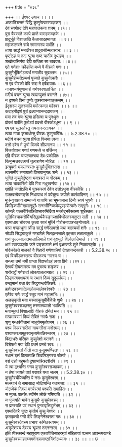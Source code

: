 +++
title = "०३८"

+++
।। ईश्वर उवाच ।। ।।  
अष्टात्रिंशत्तमं विद्धि कुसुमेश्वरसञ्ज्ञकम् ।।  
देवं स्वर्गप्रदं देवि महापातकना शनम् ।।१।।  
पुरा वैवस्वते कल्पे प्राप्ते वाराहसञ्ज्ञके ।।  
प्रादुर्भूते विशालाक्षि कैलासादहमागतः ।। २।।  
महाकालवने रम्ये रममाणस्य पार्वति ।।  
त्वया सार्द्धं ममाक्षैश्च प्रादुरासीन्महास्वनः ।। ३ ।।  
पृष्टोऽहं च तदा श्रुत्वा शब्दं चातीव दुःसहम् ।।  
शब्दोत्पत्तिर्मया देवि कथिता सा त्वदग्रतः ।।४।।  
एते गणेशाः क्रीडन्ति मध्ये वै वीरको गणः ।।  
कुसुमैर्भूषितोऽत्यर्थं ममातीव सुवल्लभः ।।५।।  
कुसुमैर्हन्यतेऽप्यर्थं पूज्यते कुसुमोत्करैः ।।  
स एव वीरको देवि सदा मे हर्षदायकः ।।६।।  
नानाश्चर्यगुणाधारो गणेश्वरशतार्चितः ।।  
मदीयं वचनं श्रुत्वा त्वयाप्युक्तं वरानने ।।७।।  
 न दृश्यते विना पुण्यैः पुत्रस्याननपङ्कजम् ।।  
ईदृशस्य सुतस्यापि ममोत्कण्ठा महेश्वर ।। ८ ।।  
कदाहमीदृशं पुत्रं द्रक्ष्याम्यानन्ददायकम् ।।  
मया तव वचः श्रुत्वा हसित्वा च पुनःपुनः ।।  
प्रोक्तं पार्वति पुत्रोऽयं प्रदत्तो वीरकोऽधुना ।। ९ ।।  
एष एव सुतस्तेस्तु नयनानन्ददायकः ।।  
त्वया मात्रा कृतार्थस्तु वीरकः कुसुमार्चितः ।। 5.2.38.१० ।।  
मदीयं वचनं श्रुत्वा प्रेषिता विजया त्वया ।।  
दत्तो हरेण मे पुत्रो विजये शीघ्रमानय ।। ११ ।।  
विजयोवाच गणपं गणमध्ये च वर्त्तिनम् ।।  
एहि वीरक चापल्यात्त्वया देवः प्रकोपितः ।।  
किमुन्मत्तवदत्यर्थं नृत्यरागेण मोहितः ।। १२ ।।  
इत्युक्तो भयसन्त्रस्तः कुसुमैर्भूषितस्तदा ।।  
त्वत्समीपं समायातो विजयानुगतः शनैः ।। १३ ।।  
भूषितं कुसुमैर्दृष्ट्वा भयत्रस्तं च वीरकम् ।।  
त्वया चाकारितो देवि गिरा मधुरवर्णया ।।१४।।  
एह्येहि जातोऽसि मे पुत्रकस्त्वं देवेन दत्तोऽधुना वीरकोसि ।।  
उक्तवत्येवमङ्के निधायाथ तं पर्यचुम्बः कपोले कलंवादिनम् ।। १५ ।।  
मूर्धन्युपाघ्राय सम्मार्ज्य गात्राणि सा भूषयामास दिव्यैः स्वयं भूषणैः ।।  
किङ्किणीमेखलानूपुरैः सन्मणीनिष्ककेयूरहारोत्करैः सद्गुणैः ।। १६ ।।  
कोमलैः पल्लवैश्चित्रितैश्चारुभिर्दिव्य मन्त्रोद्भवैस्तस्य शुभ्रैस्ततः ।।  
भूतिभिश्चाकरोर्मिश्रसिद्धार्थकैरङ्गरक्षाविधींस्तस्यतुष्टा सती ।। १७ ।।  
एवमाधाय चोवक्थ कृत्वा स्रजं मूर्ध्नि गोरोचनापत्रभङ्गोज्वलैः ।।  
वत्स गच्छाधुना क्रीड सार्द्धं गणैरप्रमत्तो यथा बालचर्यां शनैः ।। १८ ।।  
सोऽपि सिद्ध्याकुले गण्डशैले मिलद्रत्नजाले वृहच्छा लतालाकुले ।।  
क्षणं फुल्लमालातमालालिमाले क्षणं वृक्षमूले विलोलालिमाले ।। १९ ।।  
क्षणं स्वल्पपङ्के जले पङ्कजाले क्षणं वृक्षखण्डे शुभे निष्कलङ्के ।।  
परिक्रीडते बालको वै विहारी गणेशाधिपो देवतानन्दकारी ।। 5.2.38.२० ।।  
एवं विक्रीडतस्तस्य वीरकस्य गणस्य च ।।  
सन्ध्या तमो मयी प्राप्ता विज्ञप्तोऽहं त्वया प्रिये ।।२१।।  
ऐश्वर्यं दीयतामस्य मम पुत्रस्य शङ्कर ।।  
शरीरार्द्धं गणेशत्वं लोकपालत्वमग्रतः ।। २२ ।।  
लिङ्गत्वमक्षयत्वं च स्थानं दिव्यं सुदुर्ल्लभम् ।।  
वन्द्यमानं यथा देव सिद्धगन्धर्वकिन्नरैः ।।  
ब्रह्मेन्द्रवरुणादित्यलोकपालेश्वरेश्वरैः ।। २३ ।।  
एतैरेव गणैः सार्द्धं स्तूय मानं महात्मभिः ।।  
अलङ्कृतो मया यस्मात्कुसुमैर्विविधैः शुभैः ।। २४ ।।  
कुसुमेश्वरसञ्ज्ञस्तु तस्मात्ख्यातो भवत्विति ।।  
मयाप्युक्तं विशालाक्षि वीरकं दयितं मम ।। २५ ।।  
मत्प्रभावसमं दिव्यं सेवितं गणपैः सदा ।।  
शृणु गन्धर्वगीतानां माधुर्यममृतोपमम् ।। २६ ।।  
पश्य किन्नरनारीणां गायन्तीनां मनोरमम् ।।  
पश्याप्सरःसमूहस्यनृत्यमेतन्निरन्तरम् ।। २७ ।।  
विद्याधरैः परिवृतः कुसुमेशो वरानने ।।  
विशेषतो मया देवि प्रथमं प्रमथे श्वरः ।।  
कुसुमेश्वरतां नीतो यदा कुसुममण्डितः ।। २८ ।।  
स्थानं दत्तं विशालाक्षि शिवलिङ्गस्य चोत्तरे ।।  
वरो दत्तो बहुमतो दुष्प्राप्यस्त्रिदशैरपि ।। २९ ।।  
ये त्वां द्रक्ष्यन्ति गणप कुसुमेश्वरसञ्ज्ञकम् ।।  
न तेषां जायते पापं पद्मपत्रे यथा जलम् ।। 5.2.38.३० ।।  
कुसुमैरर्चयिष्यन्ति ये नराः कुसुमेश्वरम् ।।  
मत्स्थानं ते समासाद्य मोदिष्यन्ति गतव्यथाः ।। ३१ ।।  
योऽप्येकं दिवसं मर्त्त्यस्त्वां पश्यति समाहितः ।।  
स मुक्तः पातकैः सर्वैर्मम लोकं गमिष्यति ।। ३२ ।।  
यः पूजयति भावेन कुसुमैः कुसुमेश्वरम् ।।  
स प्राप्स्यति परं स्थानं पुनरावृत्तिदुर्लभम् ।। ३३ ।।  
एवमादिवरैः पुष्टः कृतोयं कुसु मेश्वरः ।।  
कृतकृत्यो गणो देवि लिङ्गेनेश्वरतां गतः ।। ३४ ।।  
कुसुमेश्वरदेवस्य प्रभावः कथितस्त्वयम् ।।  
अक्रूरेशस्य देवस्य श्रूयतां तदनन्तरम् ।। ३५ ।।  
इति श्रीस्कान्दे महापुराण एकाशीतिसाहस्र्यां संहितायां पञ्चम आवन्त्यखण्डे कुसुमेश्वरमाहात्म्यवर्णनन्नामाष्टात्रिंशोऽध्यायः ।। ३८ ।। ।। छ ।।